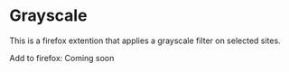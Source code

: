# Grayscale
This is a firefox extention that applies a grayscale filter on selected sites.

Add to firefox: Coming soon
